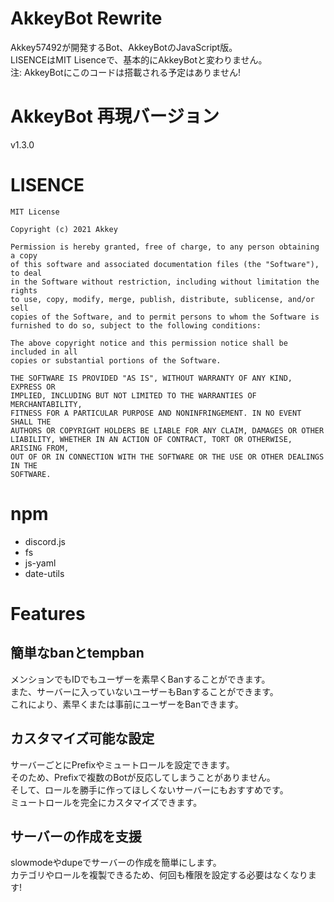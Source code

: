 # AkkeyBot Rewrite
Akkey57492が開発するBot、AkkeyBotのJavaScript版。<br>
LISENCEはMIT Lisenceで、基本的にAkkeyBotと変わりません。<br>
注: AkkeyBotにこのコードは搭載される予定はありません!

# AkkeyBot 再現バージョン
v1.3.0

# LISENCE
```
MIT License

Copyright (c) 2021 Akkey

Permission is hereby granted, free of charge, to any person obtaining a copy
of this software and associated documentation files (the "Software"), to deal
in the Software without restriction, including without limitation the rights
to use, copy, modify, merge, publish, distribute, sublicense, and/or sell
copies of the Software, and to permit persons to whom the Software is
furnished to do so, subject to the following conditions:

The above copyright notice and this permission notice shall be included in all
copies or substantial portions of the Software.

THE SOFTWARE IS PROVIDED "AS IS", WITHOUT WARRANTY OF ANY KIND, EXPRESS OR
IMPLIED, INCLUDING BUT NOT LIMITED TO THE WARRANTIES OF MERCHANTABILITY,
FITNESS FOR A PARTICULAR PURPOSE AND NONINFRINGEMENT. IN NO EVENT SHALL THE
AUTHORS OR COPYRIGHT HOLDERS BE LIABLE FOR ANY CLAIM, DAMAGES OR OTHER
LIABILITY, WHETHER IN AN ACTION OF CONTRACT, TORT OR OTHERWISE, ARISING FROM,
OUT OF OR IN CONNECTION WITH THE SOFTWARE OR THE USE OR OTHER DEALINGS IN THE
SOFTWARE.
```

# npm
- discord.js
- fs
- js-yaml
- date-utils

# Features
## 簡単なbanとtempban
メンションでもIDでもユーザーを素早くBanすることができます。<br>
また、サーバーに入っていないユーザーもBanすることができます。<br>
これにより、素早くまたは事前にユーザーをBanできます。
## カスタマイズ可能な設定
サーバーごとにPrefixやミュートロールを設定できます。<br>
そのため、Prefixで複数のBotが反応してしまうことがありません。<br>
そして、ロールを勝手に作ってほしくないサーバーにもおすすめです。<br>
ミュートロールを完全にカスタマイズできます。
## サーバーの作成を支援
slowmodeやdupeでサーバーの作成を簡単にします。<br>
カテゴリやロールを複製できるため、何回も権限を設定する必要はなくなります!
